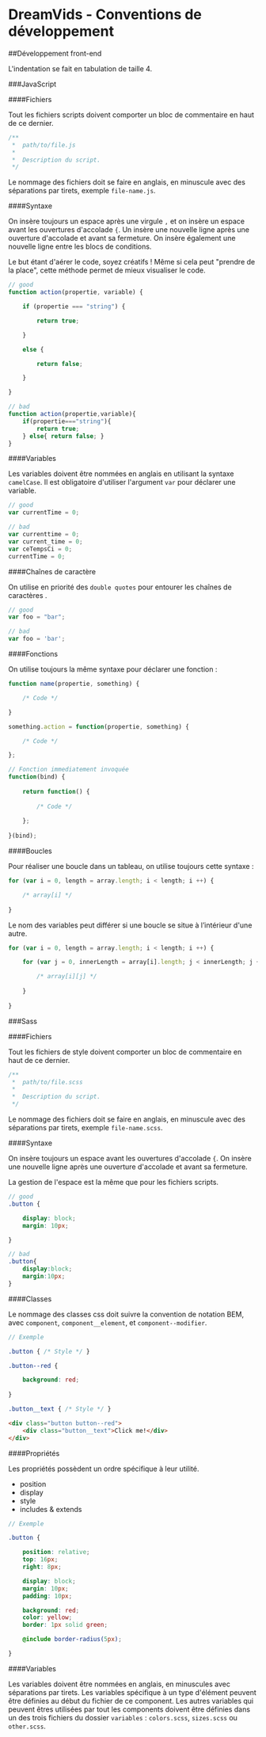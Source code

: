 DreamVids - Conventions de développement
===

##Développement front-end

L'indentation se fait en tabulation de taille 4.

###JavaScript

####Fichiers

Tout les fichiers scripts doivent comporter un bloc de commentaire en haut de ce dernier.

```js
/**
 *	path/to/file.js
 *
 *	Description du script.
 */
```

Le nommage des fichiers doit se faire en anglais, en minuscule avec des séparations par tirets, exemple `file-name.js`.

####Syntaxe

On insère toujours un espace après une virgule `,` et on insère un espace avant les ouvertures d'accolade `{`.
Un insère une nouvelle ligne après une ouverture d'accolade et avant sa fermeture. On insère également une nouvelle ligne entre les blocs de conditions.

Le but étant d'aérer le code, soyez créatifs ! Même si cela peut "prendre de la place", cette méthode permet de mieux visualiser le code.

```js
// good
function action(propertie, variable) {

	if (propertie === "string") {

		return true;

	}

	else {

		return false;

	}

}

// bad
function action(propertie,variable){
	if(propertie==="string"){
		return true;
	} else{ return false; }
}
```

####Variables

Les variables doivent être nommées en anglais en utilisant la syntaxe `camelCase`.
Il est obligatoire d'utiliser l'argument `var` pour déclarer une variable.


```js
// good
var currentTime = 0;

// bad
var currenttime = 0;
var current_time = 0;
var ceTempsCi = 0;
currentTime = 0;
```

####Chaînes de caractère

On utilise en priorité des `double quotes` pour entourer les chaînes de caractères .

```js
// good
var foo = "bar";

// bad
var foo = 'bar';
```

####Fonctions

On utilise toujours la même syntaxe pour déclarer une fonction :

```js
function name(propertie, something) {

	/* Code */

}

something.action = function(propertie, something) {

	/* Code */

};

// Fonction immediatement invoquée
function(bind) {
	
	return function() {
	
		/* Code */
	
	};
	
}(bind);
```

####Boucles

Pour réaliser une boucle dans un tableau, on utilise toujours cette syntaxe :

```js
for (var i = 0, length = array.length; i < length; i ++) {

	/* array[i] */
	
}
```

Le nom des variables peut différer si une boucle se situe à l’intérieur d'une autre.

```js
for (var i = 0, length = array.length; i < length; i ++) {

	for (var j = 0, innerLength = array[i].length; j < innerLength; j ++) {

		/* array[i][j] */
	
	}
	
}
```

###Sass

####Fichiers

Tout les fichiers de style doivent comporter un bloc de commentaire en haut de ce dernier.

```scss
/**
 *	path/to/file.scss
 *
 *	Description du script.
 */
```

Le nommage des fichiers doit se faire en anglais, en minuscule avec des séparations par tirets, exemple `file-name.scss`.

####Syntaxe

On insère toujours un espace avant les ouvertures d'accolade `{`.
On insère une nouvelle ligne après une ouverture d'accolade et avant sa fermeture.

La gestion de l'espace est la même que pour les fichiers scripts.

```scss
// good
.button {

	display: block;
	margin: 10px;

}

// bad
.button{
	display:block;
	margin:10px;
}
```

####Classes

Le nommage des classes css doit suivre la convention de notation BEM, avec `component`, `component__element`, et `component--modifier`.

```scss
// Exemple

.button { /* Style */ }

.button--red {

	background: red;
	
}

.button__text { /* Style */ }
```
```html
<div class="button button--red">
	<div class="button__text">Click me!</div>
</div>
```

####Propriétés

Les propriétés possèdent un ordre spécifique à leur utilité.

 - position
 - display
 - style
 - includes & extends

```scss
// Exemple

.button {

	position: relative;
	top: 16px;
	right: 8px;

	display: block;
	margin: 10px;
	padding: 10px;

	background: red;
	color: yellow;
	border: 1px solid green;

	@include border-radius(5px);

}
```

####Variables

Les variables doivent être nommées en anglais, en minuscules avec séparations par tirets.
Les variables spécifique à un type d'élément peuvent être définies au début du fichier de ce component. Les autres variables qui peuvent êtres utilisées par tout les components doivent être définies dans un des trois fichiers du dossier `variables` : `colors.scss`, `sizes.scss` ou `other.scss`.